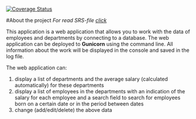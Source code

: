 [![Coverage Status](https://coveralls.io/repos/github/euggeze/project_web/badge.svg?branch=master)](https://coveralls.io/github/euggeze/project_web?branch=master)

#About the project
*For read SRS-file [click](./documentation/SRS.md)*

This application is a web application that allows you to work with the data of employees and departments by connecting to a database. The web application can be deployed to **Gunicorn** using the command line. All information about the work will be displayed in the console and saved in the log file.

The web application can:
1. display a list of departments and the average salary (calculated automatically) for these departments 
2. display a list of employees in the departments with an indication of the salary for each employee and a search field to search for employees born on a certain date or in the period between dates
3. change (add/edit/delete) the above data

